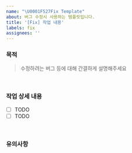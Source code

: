 ```yaml
---
name: "\U0001F527Fix Template"
about: 버그 수정시 사용하는 템플릿입니다.
title: '[Fix] 작업 내용'
labels: fix
assignees: ''
---
```


### 목적

> 수정하려는 버그 등에 대해 간결하게 설명해주세요

<br />

### 작업 상세 내용

- [ ] TODO
- [ ] TODO

<br />

### 유의사항

<br />
